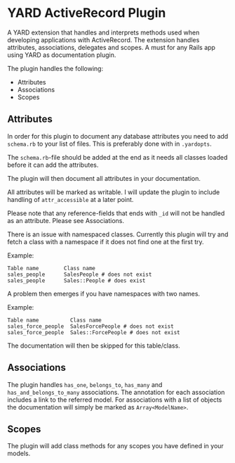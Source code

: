 # YARD ActiveRecord Plugin #

A YARD extension that handles and interprets methods used when developing
applications with ActiveRecord. The extension handles attributes,
associations, delegates and scopes. A must for any Rails app using YARD as
documentation plugin.

The plugin handles the following:

*  Attributes
*  Associations
*  Scopes

## Attributes ##

In order for this plugin to document any database attributes you need to add
`schema.rb` to your list of files. This is preferably done with in `.yardopts`.

The `schema.rb`-file should be added at the end as it needs all classes loaded
before it can add the attributes.

The plugin will then document all attributes in your documentation.

All attributes will be marked as writable. I will update the plugin to include
handling of `attr_accessible` at a later point.

Please note that any reference-fields that ends with `_id` will not be handled
as an attribute. Please see Associations.

There is an issue with namespaced classes. Currently this plugin will try and
fetch a class with a namespace if it does not find one at the first try.

Example:

    Table name        Class name
    sales_people      SalesPeople # does not exist
    sales_people      Sales::People # does exist

A problem then emerges if you have namespaces with two names.

Example:

    Table name          Class name
    sales_force_people  SalesForcePeople # does not exist
    sales_force_people  Sales::ForcePeople # does not exist

The documentation will then be skipped for this table/class.

## Associations ##

The plugin handles `has_one`, `belongs_to`, `has_many` and
`has_and_belongs_to_many` associations. The annotation for each association
includes a link to the referred model. For associations with a list of objects
the documentation will simply be marked as `Array<ModelName>`.

## Scopes ##

The plugin will add class methods for any scopes you have defined in your
models.

